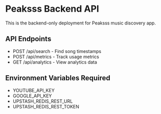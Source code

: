 # Peaksss Backend API

This is the backend-only deployment for Peaksss music discovery app.

## API Endpoints

- POST /api/search - Find song timestamps
- POST /api/metrics - Track usage metrics  
- GET /api/analytics - View analytics data

## Environment Variables Required

- YOUTUBE_API_KEY
- GOOGLE_API_KEY  
- UPSTASH_REDIS_REST_URL
- UPSTASH_REDIS_REST_TOKEN

